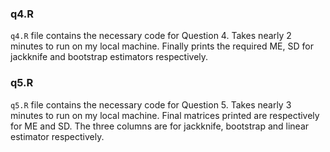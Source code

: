 ### q4.R
`q4.R` file contains the necessary code for Question 4. Takes nearly 2 minutes to run on my local machine. Finally prints the required ME, SD for jackknife and bootstrap estimators respectively.

### q5.R
`q5.R` file contains the necessary code for Question 5. Takes nearly 3 minutes to run on my local machine. Final matrices printed are respectively for ME and SD. The three columns are for jackknife, bootstrap and linear estimator respectively.
